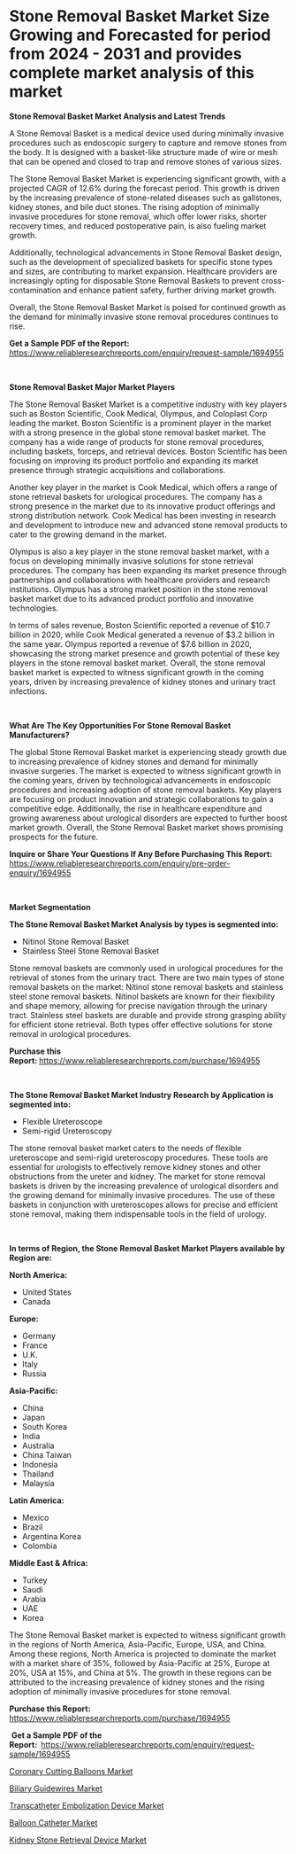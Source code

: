 <p><h1>Stone Removal Basket Market Size Growing and Forecasted for period from 2024 - 2031 and provides complete market analysis of this market</h1></p><p><strong>Stone Removal Basket Market Analysis and Latest Trends</strong></p>
<p><p>A Stone Removal Basket is a medical device used during minimally invasive procedures such as endoscopic surgery to capture and remove stones from the body. It is designed with a basket-like structure made of wire or mesh that can be opened and closed to trap and remove stones of various sizes.</p><p>The Stone Removal Basket Market is experiencing significant growth, with a projected CAGR of 12.6% during the forecast period. This growth is driven by the increasing prevalence of stone-related diseases such as gallstones, kidney stones, and bile duct stones. The rising adoption of minimally invasive procedures for stone removal, which offer lower risks, shorter recovery times, and reduced postoperative pain, is also fueling market growth.</p><p>Additionally, technological advancements in Stone Removal Basket design, such as the development of specialized baskets for specific stone types and sizes, are contributing to market expansion. Healthcare providers are increasingly opting for disposable Stone Removal Baskets to prevent cross-contamination and enhance patient safety, further driving market growth.</p><p>Overall, the Stone Removal Basket Market is poised for continued growth as the demand for minimally invasive stone removal procedures continues to rise.</p></p>
<p><strong>Get a Sample PDF of the Report:&nbsp;</strong> <a href="https://www.reliableresearchreports.com/enquiry/request-sample/1694955">https://www.reliableresearchreports.com/enquiry/request-sample/1694955</a></p>
<p>&nbsp;</p>
<p><strong>Stone Removal Basket Major Market Players</strong></p>
<p><p>The Stone Removal Basket Market is a competitive industry with key players such as Boston Scientific, Cook Medical, Olympus, and Coloplast Corp leading the market. Boston Scientific is a prominent player in the market with a strong presence in the global stone removal basket market. The company has a wide range of products for stone removal procedures, including baskets, forceps, and retrieval devices. Boston Scientific has been focusing on improving its product portfolio and expanding its market presence through strategic acquisitions and collaborations.</p><p>Another key player in the market is Cook Medical, which offers a range of stone retrieval baskets for urological procedures. The company has a strong presence in the market due to its innovative product offerings and strong distribution network. Cook Medical has been investing in research and development to introduce new and advanced stone removal products to cater to the growing demand in the market.</p><p>Olympus is also a key player in the stone removal basket market, with a focus on developing minimally invasive solutions for stone retrieval procedures. The company has been expanding its market presence through partnerships and collaborations with healthcare providers and research institutions. Olympus has a strong market position in the stone removal basket market due to its advanced product portfolio and innovative technologies.</p><p>In terms of sales revenue, Boston Scientific reported a revenue of $10.7 billion in 2020, while Cook Medical generated a revenue of $3.2 billion in the same year. Olympus reported a revenue of $7.6 billion in 2020, showcasing the strong market presence and growth potential of these key players in the stone removal basket market. Overall, the stone removal basket market is expected to witness significant growth in the coming years, driven by increasing prevalence of kidney stones and urinary tract infections.</p></p>
<p>&nbsp;</p>
<p><strong>What Are The Key Opportunities For Stone Removal Basket Manufacturers?</strong></p>
<p><p>The global Stone Removal Basket market is experiencing steady growth due to increasing prevalence of kidney stones and demand for minimally invasive surgeries. The market is expected to witness significant growth in the coming years, driven by technological advancements in endoscopic procedures and increasing adoption of stone removal baskets. Key players are focusing on product innovation and strategic collaborations to gain a competitive edge. Additionally, the rise in healthcare expenditure and growing awareness about urological disorders are expected to further boost market growth. Overall, the Stone Removal Basket market shows promising prospects for the future.</p></p>
<p><strong>Inquire or Share Your Questions If Any Before Purchasing This Report:</strong> <a href="https://www.reliableresearchreports.com/enquiry/pre-order-enquiry/1694955">https://www.reliableresearchreports.com/enquiry/pre-order-enquiry/1694955</a></p>
<p>&nbsp;</p>
<p><strong>Market Segmentation</strong></p>
<p><strong>The Stone Removal Basket Market Analysis by types is segmented into:</strong></p>
<p><ul><li>Nitinol Stone Removal Basket</li><li>Stainless Steel Stone Removal Basket</li></ul></p>
<p><p>Stone removal baskets are commonly used in urological procedures for the retrieval of stones from the urinary tract. There are two main types of stone removal baskets on the market: Nitinol stone removal baskets and stainless steel stone removal baskets. Nitinol baskets are known for their flexibility and shape memory, allowing for precise navigation through the urinary tract. Stainless steel baskets are durable and provide strong grasping ability for efficient stone retrieval. Both types offer effective solutions for stone removal in urological procedures.</p></p>
<p><strong>Purchase this Report:&nbsp;</strong><a href="https://www.reliableresearchreports.com/purchase/1694955">https://www.reliableresearchreports.com/purchase/1694955</a></p>
<p>&nbsp;</p>
<p><strong>The Stone Removal Basket Market Industry Research by Application is segmented into:</strong></p>
<p><ul><li>Flexible Ureteroscope</li><li>Semi-rigid Ureteroscopy</li></ul></p>
<p><p>The stone removal basket market caters to the needs of flexible ureteroscope and semi-rigid ureteroscopy procedures. These tools are essential for urologists to effectively remove kidney stones and other obstructions from the ureter and kidney. The market for stone removal baskets is driven by the increasing prevalence of urological disorders and the growing demand for minimally invasive procedures. The use of these baskets in conjunction with ureteroscopes allows for precise and efficient stone removal, making them indispensable tools in the field of urology.</p></p>
<p>&nbsp;</p>
<p><strong>In terms of Region, the Stone Removal Basket Market Players available by Region are:</strong></p>
<p>
    <p> <strong> North America: </strong>
        <ul>
            <li>United States</li>
            <li>Canada</li>
        </ul>
        </p> 
    <p> <strong> Europe: </strong>
        <ul>
            <li>Germany</li>
            <li>France</li>
            <li>U.K.</li>
            <li>Italy</li>
            <li>Russia</li>
        </ul>
        </p> 
    <p> <strong> Asia-Pacific: </strong>
        <ul>
            <li>China</li>
            <li>Japan</li>
            <li>South Korea</li>
            <li>India</li>
            <li>Australia</li>
            <li>China Taiwan</li>
            <li>Indonesia</li>
            <li>Thailand</li>
            <li>Malaysia</li>
        </ul>
        </p> 
    <p> <strong> Latin America: </strong>
        <ul>
            <li>Mexico</li>
            <li>Brazil</li>
            <li>Argentina Korea</li>
            <li>Colombia</li>
        </ul>
        </p> 
    <p> <strong> Middle East & Africa: </strong>
        <ul>
            <li>Turkey</li>
            <li>Saudi</li>
            <li>Arabia</li>
            <li>UAE</li>
            <li>Korea</li>
        </ul>
    </p>
    </p>
<p><p>The Stone Removal Basket market is expected to witness significant growth in the regions of North America, Asia-Pacific, Europe, USA, and China. Among these regions, North America is projected to dominate the market with a market share of 35%, followed by Asia-Pacific at 25%, Europe at 20%, USA at 15%, and China at 5%. The growth in these regions can be attributed to the increasing prevalence of kidney stones and the rising adoption of minimally invasive procedures for stone removal.</p></p>
<p><strong>Purchase this Report: </strong><a href="https://www.reliableresearchreports.com/purchase/1694955">https://www.reliableresearchreports.com/purchase/1694955</a></p>
<p>&nbsp;<strong>Get a Sample PDF of the Report:&nbsp;&nbsp;</strong><a href="https://www.reliableresearchreports.com/enquiry/request-sample/1694955">https://www.reliableresearchreports.com/enquiry/request-sample/1694955</a></p>
<p><strong></strong></p>
<p><p><a href="https://github.com/CliffMedina6/Market-Research-Report-List-3/blob/main/coronary-cutting-balloons-market.md">Coronary Cutting Balloons Market</a></p><p><a href="https://github.com/beatblasta/Market-Research-Report-List-2/blob/main/biliary-guidewires-market.md">Biliary Guidewires Market</a></p><p><a href="https://github.com/angelajermaine/Market-Research-Report-List-2/blob/main/transcatheter-embolization-device-market.md">Transcatheter Embolization Device Market</a></p><p><a href="https://github.com/Sinjinluong3e0awx2m195k76/Market-Research-Report-List-1/blob/main/balloon-catheter-market.md">Balloon Catheter Market</a></p><p><a href="https://github.com/provorikovar/Market-Research-Report-List-3/blob/main/kidney-stone-retrieval-device-market.md">Kidney Stone Retrieval Device Market</a></p></p>